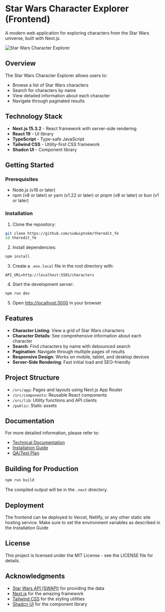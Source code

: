 # Star Wars Character Explorer (Frontend)

A modern web application for exploring characters from the Star Wars universe, built with Next.js.

![Star Wars Character Explorer](https://ibb.co.com/PGnY4MyL)

## Overview

The Star Wars Character Explorer allows users to:
- Browse a list of Star Wars characters
- Search for characters by name
- View detailed information about each character
- Navigate through paginated results

## Technology Stack

- **Next.js 15.3.2** - React framework with server-side rendering
- **React 19** - UI library
- **TypeScript** - Type-safe JavaScript
- **Tailwind CSS** - Utility-first CSS framework
- **Shadcn UI** - Component library

## Getting Started

### Prerequisites

- Node.js (v18 or later)
- npm (v8 or later) or yarn (v1.22 or later) or pnpm (v8 or later) or bun (v1 or later)

### Installation

1. Clone the repository:
```bash
git clone https://github.com/sudwiptokm/theredit_fe
cd theredit_fe
```

2. Install dependencies:
```bash
npm install
```

3. Create a `.env.local` file in the root directory with:
```
API_URL=http://localhost:5501/characters
```

4. Start the development server:
```bash
npm run dev
```

5. Open [http://localhost:3000](http://localhost:3000) in your browser

## Features

- **Character Listing**: View a grid of Star Wars characters
- **Character Details**: See comprehensive information about each character
- **Search**: Find characters by name with debounced search
- **Pagination**: Navigate through multiple pages of results
- **Responsive Design**: Works on mobile, tablet, and desktop devices
- **Server-Side Rendering**: Fast initial load and SEO-friendly

## Project Structure

- `/src/app`: Pages and layouts using Next.js App Router
- `/src/components`: Reusable React components
- `/src/lib`: Utility functions and API clients
- `/public`: Static assets

## Documentation

For more detailed information, please refer to:

- [Technical Documentation](./docs/TechnicalDocumentation.md)
- [Installation Guide](./docs/InstallationGuide.md)
- [QA/Test Plan](./docs/QA_TestPlan.md)

## Building for Production

```bash
npm run build
```

The compiled output will be in the `.next` directory.

## Deployment

The frontend can be deployed to Vercel, Netlify, or any other static site hosting service. Make sure to set the environment variables as described in the Installation Guide

## License

This project is licensed under the MIT License - see the LICENSE file for details.

## Acknowledgments

- [Star Wars API (SWAPI)](https://swapi.py4e.com/) for providing the data
- [Next.js](https://nextjs.org/) for the amazing framework
- [Tailwind CSS](https://tailwindcss.com/) for the styling utilities
- [Shadcn UI](https://ui.shadcn.com/) for the component library
